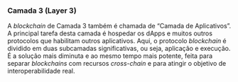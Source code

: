 ### Camada 3 (Layer 3)

A _blockchain_ de Camada 3 também é chamada de “Camada de Aplicativos”. A principal tarefa desta camada é hospedar os dApps e muitos outros protocolos que habilitam outros aplicativos. Aqui, o protocolo _blockchain_ é dividido em duas subcamadas significativas, ou seja, aplicação e execução. É a solução mais diminuta e ao mesmo tempo mais potente, feita para separar _blockchains_ com recursos _cross-chain_ e para atingir o objetivo de interoperabilidade real.